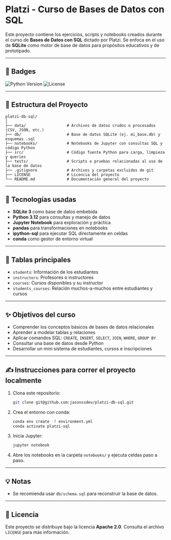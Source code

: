 # Platzi - Curso de Bases de Datos con SQL

Este proyecto contiene los ejercicios, scripts y notebooks creados durante el curso de **Bases de Datos con SQL** dictado por Platzi. Se enfoca en el uso de **SQLite** como motor de base de datos para propósitos educativos y de prototipado.

---

## 🔗 Badges

![Python Version](https://img.shields.io/badge/python-3.12-blue)
![License](https://img.shields.io/badge/license-Apache%202.0-green)

---

## 📁 Estructura del Proyecto

```
platzi-db-sql/
│
├── data/                  # Archivos de datos crudos o procesados (CSV, JSON, etc.)
├── db/                    # Base de datos SQLite (ej. mi_base.db) y esquemas .sql
├── notebooks/             # Notebooks de Jupyter con consultas SQL y código Python
├── src/                   # Código fuente Python para carga, limpieza y queries
├── tests/                 # Scripts o pruebas relacionadas al uso de la base de datos
├── .gitignore             # Archivos y carpetas excluidos de git
├── LICENSE                # Licencia del proyecto
└── README.md              # Documentación general del proyecto
```

---

## 🚀 Tecnologías usadas

- **SQLite 3** como base de datos embebida
- **Python 3.12** para consultas y manejo de datos
- **Jupyter Notebook** para exploración y práctica
- **pandas** para transformaciones en notebooks
- **ipython-sql** para ejecutar SQL directamente en celdas
- **conda** como gestor de entorno virtual

---

## 📖 Tablas principales

- `students`: Información de los estudiantes
- `instructors`: Profesores o instructores
- `courses`: Cursos disponibles y su instructor
- `students_courses`: Relación muchos-a-muchos entre estudiantes y cursos

---

## ✨ Objetivos del curso

- Comprender los conceptos básicos de bases de datos relacionales
- Aprender a modelar tablas y relaciones
- Aplicar comandos SQL: `CREATE`, `INSERT`, `SELECT`, `JOIN`, `WHERE`, `GROUP BY`
- Consultar una base de datos desde Python
- Desarrollar un mini sistema de estudiantes, cursos e inscripciones

---

## ✍️ Instrucciones para correr el proyecto localmente

1. Clona este repositorio:
   ```bash
   git clone git@github.com:jasonssdev/platzi-db-sql.git
   ```

2. Crea el entorno con conda:
   ```bash
   conda env create -f environment.yml
   conda activate platzi-sql
   ```

3. Inicia Jupyter:
   ```bash
   jupyter notebook
   ```

4. Abre los notebooks en la carpeta `notebooks/` y ejecuta celdas paso a paso.

---

## 💡 Notas

- Se recomienda usar `db/schema.sql` para reconstruir la base de datos.

---

## 💼 Licencia

Este proyecto se distribuye bajo la licencia **Apache 2.0**. Consulta el archivo `LICENSE` para más información.

